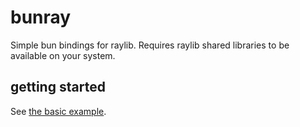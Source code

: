 # bunray

Simple bun bindings for raylib. Requires raylib shared libraries to be available on your system.

## getting started

See [the basic example](./src/example.ts).

